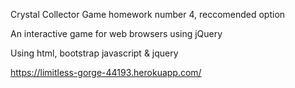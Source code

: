 Crystal Collector Game
homework number 4, reccomended option

An interactive game for web browsers using jQuery

Using html, bootstrap javascript & jquery

https://limitless-gorge-44193.herokuapp.com/